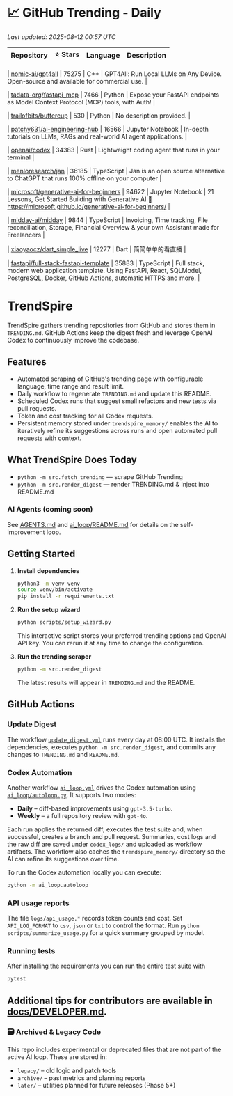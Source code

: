 <!-- TRENDING_START -->
# 📈 GitHub Trending - Daily

_Last updated: 2025-08-12 00:57 UTC_

| Repository | ⭐ Stars | Language | Description |
|------------|--------:|----------|-------------|

| [nomic-ai/gpt4all](https://github.com/nomic-ai/gpt4all) | 75275 | C++ | GPT4All: Run Local LLMs on Any Device. Open-source and available for commercial use. |

| [tadata-org/fastapi_mcp](https://github.com/tadata-org/fastapi_mcp) | 7466 | Python | Expose your FastAPI endpoints as Model Context Protocol (MCP) tools, with Auth! |

| [trailofbits/buttercup](https://github.com/trailofbits/buttercup) | 530 | Python | No description provided. |

| [patchy631/ai-engineering-hub](https://github.com/patchy631/ai-engineering-hub) | 16566 | Jupyter Notebook | In-depth tutorials on LLMs, RAGs and real-world AI agent applications. |

| [openai/codex](https://github.com/openai/codex) | 34383 | Rust | Lightweight coding agent that runs in your terminal |

| [menloresearch/jan](https://github.com/menloresearch/jan) | 36185 | TypeScript | Jan is an open source alternative to ChatGPT that runs 100% offline on your computer |

| [microsoft/generative-ai-for-beginners](https://github.com/microsoft/generative-ai-for-beginners) | 94622 | Jupyter Notebook | 21 Lessons, Get Started Building with Generative AI 🔗 https://microsoft.github.io/generative-ai-for-beginners/ |

| [midday-ai/midday](https://github.com/midday-ai/midday) | 9844 | TypeScript | Invoicing, Time tracking, File reconciliation, Storage, Financial Overview & your own Assistant made for Freelancers |

| [xiaoyaocz/dart_simple_live](https://github.com/xiaoyaocz/dart_simple_live) | 12277 | Dart | 简简单单的看直播 |

| [fastapi/full-stack-fastapi-template](https://github.com/fastapi/full-stack-fastapi-template) | 35883 | TypeScript | Full stack, modern web application template. Using FastAPI, React, SQLModel, PostgreSQL, Docker, GitHub Actions, automatic HTTPS and more. |
<!-- TRENDING_END -->

# TrendSpire

TrendSpire gathers trending repositories from GitHub and stores them in `TRENDING.md`. GitHub Actions keep the digest fresh and leverage OpenAI Codex to continuously improve the codebase.

## Features

- Automated scraping of GitHub's trending page with configurable language, time range and result limit.
- Daily workflow to regenerate `TRENDING.md` and update this README.
- Scheduled Codex runs that suggest small refactors and new tests via pull requests.
- Token and cost tracking for all Codex requests.
- Persistent memory stored under `trendspire_memory/` enables the AI to
  iteratively refine its suggestions across runs and open automated pull
  requests with context.

## What TrendSpire Does Today

- `python -m src.fetch_trending` — scrape GitHub Trending
- `python -m src.render_digest` — render TRENDING.md & inject into README.md

### AI Agents (coming soon)
See [AGENTS.md](./AGENTS.md) and [ai_loop/README.md](./ai_loop/README.md) for details on the self-improvement loop.

## Getting Started

1. **Install dependencies**
   ```bash
   python3 -m venv venv
   source venv/bin/activate
   pip install -r requirements.txt
   ```

2. **Run the setup wizard**
   ```bash
   python scripts/setup_wizard.py
   ```
   This interactive script stores your preferred trending options and OpenAI API key.
   You can rerun it at any time to change the configuration.

3. **Run the trending scraper**
   ```bash
   python -m src.render_digest
   ```
   The latest results will appear in `TRENDING.md` and the README.


## GitHub Actions

### Update Digest

The workflow [`update_digest.yml`](.github/workflows/update_digest.yml) runs every day at 08:00 UTC. It installs the dependencies, executes `python -m src.render_digest`, and commits any changes to `TRENDING.md` and `README.md`.

### Codex Automation

Another workflow [`ai_loop.yml`](.github/workflows/ai_loop.yml) drives the Codex automation using [`ai_loop/autoloop.py`](ai_loop/autoloop.py). It supports two modes:

- **Daily** – diff-based improvements using `gpt-3.5-turbo`.
- **Weekly** – a full repository review with `gpt-4o`.

Each run applies the returned diff, executes the test suite and, when successful, creates a branch and pull request. Summaries, cost logs and the raw diff are saved under `codex_logs/` and uploaded as workflow artifacts. The workflow also caches the `trendspire_memory/` directory so the AI can refine its suggestions over time.

To run the Codex automation locally you can execute:

```bash
python -m ai_loop.autoloop
```

### API usage reports

The file `logs/api_usage.*` records token counts and cost. Set `API_LOG_FORMAT`
to `csv`, `json` or `txt` to control the format. Run `python
scripts/summarize_usage.py` for a quick summary grouped by model.

### Running tests

After installing the requirements you can run the entire test suite with

```bash
pytest
```

Additional tips for contributors are available in
[docs/DEVELOPER.md](docs/DEVELOPER.md).
---

### 🗃 Archived & Legacy Code

This repo includes experimental or deprecated files that are not part of the active AI loop. These are stored in:

- `legacy/` – old logic and patch tools
- `archive/` – past metrics and planning reports
- `later/` – utilities planned for future releases (Phase 5+)
